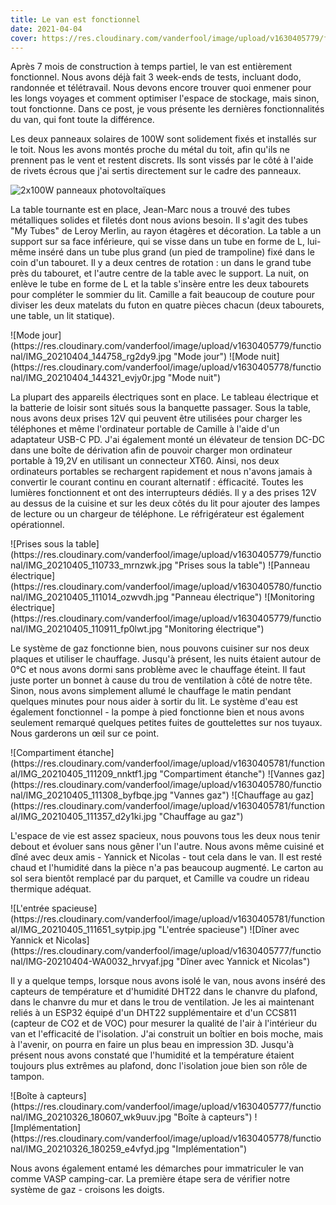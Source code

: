 ```yaml
---
title: Le van est fonctionnel
date: 2021-04-04
cover: https://res.cloudinary.com/vanderfool/image/upload/v1630405779/functional/IMG_20210320_124433_ysqqg5.jpg
---
```


Après 7 mois de construction à temps partiel, le van est entièrement fonctionnel.
Nous avons déjà fait 3 week-ends de tests, incluant dodo, randonnée et télétravail.
Nous devons encore trouver quoi enmener pour les longs voyages et comment optimiser l'espace de stockage, mais sinon, tout fonctionne.
Dans ce post, je vous présente les dernières fonctionnalités du van, qui font toute la différence.

Les deux panneaux solaires de 100W sont solidement fixés et installés sur le toit.
Nous les avons montés proche du métal du toit, afin qu'ils ne prennent pas le vent et restent discrets.
Ils sont vissés par le côté à l'aide de rivets écrous que j'ai sertis directement sur le cadre des panneaux.

![2x100W panneaux photovoltaïques](https://res.cloudinary.com/vanderfool/image/upload/v1630405777/functional/IMG-20210316-WA0008_xahfgb.jpg "2x100W panneaux photovoltaïques")

La table tournante est en place, Jean-Marc nous a trouvé des tubes métalliques solides et filetés dont nous avions besoin.
Il s'agit des tubes "My Tubes" de Leroy Merlin, au rayon étagères et décoration.
La table a un support sur sa face inférieure, qui se visse dans un tube en forme de L, lui-même inséré dans un tube plus grand (un pied de trampoline) fixé dans le coin d'un tabouret.
Il y a deux centres de rotation : un dans le grand tube près du tabouret, et l'autre centre de la table avec le support.
La nuit, on enlève le tube en forme de L et la table s'insère entre les deux tabourets pour compléter le sommier du lit.
Camille a fait beaucoup de couture pour diviser les deux matelats du futon en quatre pièces chacun (deux tabourets, une table, un lit statique).

<div class="row-image">
![Mode jour](https://res.cloudinary.com/vanderfool/image/upload/v1630405779/functional/IMG_20210404_144758_rg2dy9.jpg "Mode jour")
![Mode nuit](https://res.cloudinary.com/vanderfool/image/upload/v1630405778/functional/IMG_20210404_144321_evjy0r.jpg "Mode nuit")
</div>


La plupart des appareils électriques sont en place.
Le tableau électrique et la batterie de loisir sont situés sous la banquette passager.
Sous la table, nous avons deux prises 12V qui peuvent être utilisées pour charger les téléphones et même l'ordinateur portable de Camille à l'aide d'un adaptateur USB-C PD.
J'ai également monté un élévateur de tension DC-DC dans une boîte de dérivation afin de pouvoir charger mon ordinateur portable à 19,2V en utilisant un connecteur XT60.
Ainsi, nos deux ordinateurs portables se rechargent rapidement et nous n'avons jamais à convertir le courant continu en courant alternatif : éfficacité.
Toutes les lumières fonctionnent et ont des interrupteurs dédiés.
Il y a des prises 12V au dessus de la cuisine et sur les deux côtés du lit pour ajouter des lampes de lecture ou un chargeur de téléphone.
Le réfrigérateur est également opérationnel.

<div class="row-image">
![Prises sous la table](https://res.cloudinary.com/vanderfool/image/upload/v1630405779/functional/IMG_20210405_110733_mrnzwk.jpg "Prises sous la table")
![Panneau électrique](https://res.cloudinary.com/vanderfool/image/upload/v1630405780/functional/IMG_20210405_111014_ozwvdh.jpg "Panneau électrique")
![Monitoring électrique](https://res.cloudinary.com/vanderfool/image/upload/v1630405779/functional/IMG_20210405_110911_fp0lwt.jpg "Monitoring électrique")
</div>

Le système de gaz fonctionne bien, nous pouvons cuisiner sur nos deux plaques et utiliser le chauffage.
Jusqu'à présent, les nuits étaient autour de 0°C et nous avons dormi sans problème avec le chauffage éteint.
Il faut juste porter un bonnet à cause du trou de ventilation à côté de notre tête.
Sinon, nous avons simplement allumé le chauffage le matin pendant quelques minutes pour nous aider à sortir du lit.
Le système d'eau est également fonctionnel - la pompe à pied fonctionne bien et nous avons seulement remarqué quelques petites fuites de gouttelettes sur nos tuyaux.
Nous garderons un œil sur ce point.

<div class="row-image">
![Compartiment étanche](https://res.cloudinary.com/vanderfool/image/upload/v1630405781/functional/IMG_20210405_111209_nnktf1.jpg "Compartiment étanche")
![Vannes gaz](https://res.cloudinary.com/vanderfool/image/upload/v1630405780/functional/IMG_20210405_111308_byfbqe.jpg "Vannes gaz")
![Chauffage au gaz](https://res.cloudinary.com/vanderfool/image/upload/v1630405781/functional/IMG_20210405_111357_d2y1ki.jpg "Chauffage au gaz")
</div>

L'espace de vie est assez spacieux, nous pouvons tous les deux nous tenir debout et évoluer sans nous gêner l'un l'autre.
Nous avons même cuisiné et dîné avec deux amis - Yannick et Nicolas - tout cela dans le van.
Il est resté chaud et l'humidité dans la pièce n'a pas beaucoup augmenté.
Le carton au sol sera bientôt remplacé par du parquet, et Camille va coudre un rideau thermique adéquat.

<div class="row-image">
![L'entrée spacieuse](https://res.cloudinary.com/vanderfool/image/upload/v1630405781/functional/IMG_20210405_111651_sytpip.jpg "L'entrée spacieuse")
![Dîner avec Yannick et Nicolas](https://res.cloudinary.com/vanderfool/image/upload/v1630405777/functional/IMG-20210404-WA0032_hrvyaf.jpg "Dîner avec Yannick et Nicolas")
</div>

Il y a quelque temps, lorsque nous avons isolé le van, nous avons inséré des capteurs de température et d'humidité DHT22 dans le chanvre du plafond, dans le chanvre du mur et dans le trou de ventilation.
Je les ai maintenant reliés à un ESP32 équipé d'un DHT22 supplémentaire et d'un CCS811 (capteur de CO2 et de VOC) pour mesurer la qualité de l'air à l'intérieur du van et l'efficacité de l'isolation.
J'ai construit un boîtier en bois moche, mais à l'avenir, on pourra en faire un plus beau en impression 3D.
Jusqu'à présent nous avons constaté que l'humidité et la température étaient toujours plus extrêmes au plafond, donc l'isolation joue bien son rôle de tampon.

<div class="row-image">
![Boîte à capteurs](https://res.cloudinary.com/vanderfool/image/upload/v1630405777/functional/IMG_20210326_180607_wk9uuv.jpg "Boîte à capteurs")
![Implémentation](https://res.cloudinary.com/vanderfool/image/upload/v1630405778/functional/IMG_20210326_180259_e4vfyd.jpg "Implémentation")
</div>

Nous avons également entamé les démarches pour immatriculer le van comme VASP camping-car.
La première étape sera de vérifier notre système de gaz - croisons les doigts.
